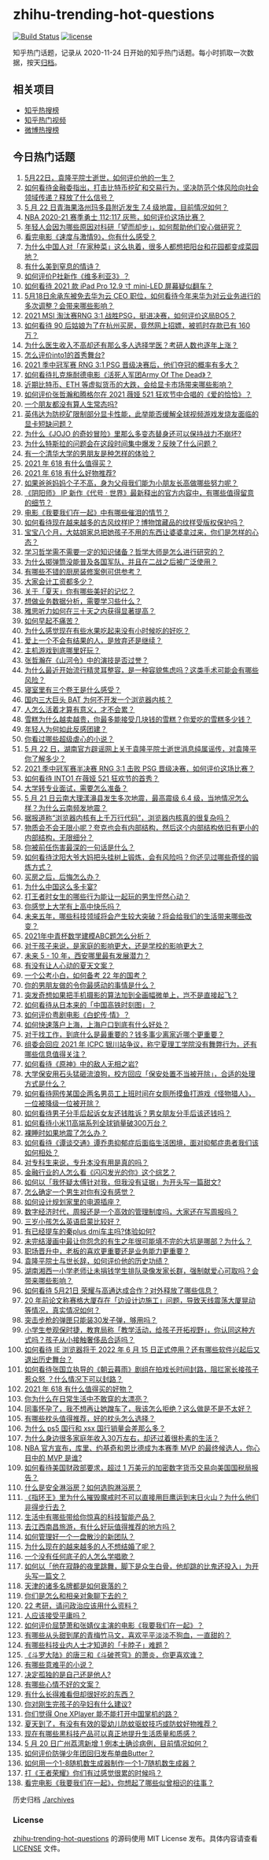 # zhihu-trending-hot-questions

[![Build Status](https://github.com/justjavac/zhihu-trending-hot-questions/workflows/ci/badge.svg?branch=master)](https://github.com/justjavac/zhihu-trending-hot-questions/actions)
[![license](https://img.shields.io/github/license/justjavac/zhihu-trending-hot-questions)](https://github.com/justjavac/zhihu-trending-hot-questions/blob/master/LICENSE)

知乎热门话题，记录从 2020-11-24 日开始的知乎热门话题。每小时抓取一次数据，按天[归档](./archives)。

## 相关项目

- [知乎热搜榜](https://github.com/justjavac/zhihu-trending-top-search)
- [知乎热门视频](https://github.com/justjavac/zhihu-trending-hot-video)
- [微博热搜榜](https://github.com/justjavac/weibo-trending-hot-search)

## 今日热门话题

<!-- BEGIN -->
<!-- 最后更新时间 Sat May 22 2021 14:03:47 GMT+0800 (China Standard Time) -->

1. [5月22日，袁隆平院士逝世，如何评价他的一生？](https://www.zhihu.com/question/460808291)
2. [如何看待金融委指出，打击比特币挖矿和交易行为，坚决防范个体风险向社会领域传递？释放了什么信号？](https://www.zhihu.com/question/460721703)
3. [5 月 22 日青海果洛州玛多县附近发生 7.4
   级地震，目前情况如何？](https://www.zhihu.com/question/460748606)
4. [NBA 2020-21 赛季勇士 112:117
   灰熊，如何评价这场比赛？](https://www.zhihu.com/question/460759917)
5. [年轻人会因为哪些原因对科研「望而却步」，如何帮助他们安心做研究？](https://www.zhihu.com/question/459947587)
6. [看完电影《速度与激情9》，你有什么感受？](https://www.zhihu.com/question/333674020)
7. [为什么中国人对「在家种菜」这么执着，很多人都想把阳台和花园都变成菜园地？](https://www.zhihu.com/question/460289845)
8. [有什么美到窒息的情诗？](https://www.zhihu.com/question/440809465)
9. [如何评价P社新作《维多利亚3》？](https://www.zhihu.com/question/460679693)
10. [如何看待 2021 款 iPad Pro 12.9 寸 mini-LED
    屏幕疑似翻车？](https://www.zhihu.com/question/460637864)
11. [5月18日余承东被免去华为云 CEO
    职位，如何看待今年来华为对云业务进行的多次调整？会带来哪些影响？](https://www.zhihu.com/question/460199755)
12. [2021 MSI 淘汰赛RNG 3:1
    战胜PSG，挺进决赛，如何评价这局BO5？](https://www.zhihu.com/question/460740119)
13. [如何看待 90 后姑娘为了在杭州买房，竟然网上招嫖，被抓时存款已有 160
    万？](https://www.zhihu.com/question/460671555)
14. [为什么医生收入不高却还有那么多人选择学医？考研人数也逐年上涨？](https://www.zhihu.com/question/459240182)
15. [怎么评价into1的首秀舞台?](https://www.zhihu.com/question/460733151)
16. [2021 季中冠军赛 RNG 3:1 PSG
    晋级决赛后，他们夺冠的概率有多大？](https://www.zhihu.com/question/460740863)
17. [如何看待扎克施耐德电影《活死人军团Army Of The
    Dead》？](https://www.zhihu.com/question/460696355)
18. [近期比特币、ETH 等虚拟货币的大跌，会给显卡市场带来哪些影响？](https://www.zhihu.com/question/460428645)
19. [如何评价张哲瀚和腾格尔在 2021 薇娅 521
    狂欢节中合唱的《爱的恰恰》？](https://www.zhihu.com/question/460694924)
20. [一个朋友都没有算人生常态吗?](https://www.zhihu.com/question/460171509)
21. [英伟达为防挖矿限制部分显卡性能，此举能否缓解全球视频游戏发烧友面临的显卡短缺问题？](https://www.zhihu.com/question/460253316)
22. [为什么《JOJO
    的奇妙冒险》里那么多变态替身还可以保持战力不崩坏?](https://www.zhihu.com/question/458639619)
23. [为什么特斯拉的问题会在这段时间集中爆发？反映了什么问题？](https://www.zhihu.com/question/460594922)
24. [有一个清华大学的男朋友是种怎样的体验？](https://www.zhihu.com/question/30174174)
25. [2021 年 618 有什么值得买？](https://www.zhihu.com/question/456666024)
26. [2021 年 618 有什么好物推荐?](https://www.zhihu.com/question/458815399)
27. [如果爸爸妈妈个子不高，身为父母我们能为小朋友长高做哪些努力呢？](https://www.zhihu.com/question/458666216)
28. [《阴阳师》 IP 新作《代号 ·
    世界》最新释出的官方内容中，有哪些值得留意的细节？](https://www.zhihu.com/question/459874969)
29. [电影《我要我们在一起》中有哪些催泪的情节？](https://www.zhihu.com/question/460499411)
30. [如何看待现在越来越多的古风纹样IP？博物馆藏品的纹样受版权保护吗？](https://www.zhihu.com/question/460605098)
31. [宝宝八个月，大姑姐家总把她孩子不用的东西让婆婆拿过来，你们是怎样的心态？](https://www.zhihu.com/question/460493652)
32. [学习哲学需不需要一定的知识储备？哲学大师是怎么进行研究的？](https://www.zhihu.com/question/460630619)
33. [为什么掷弹筒没能普及各国军队，并且在二战之后被广泛使用？](https://www.zhihu.com/question/66856793)
34. [有哪些不错的厨房装修案例可供参考？](https://www.zhihu.com/question/384221517)
35. [大家会计工资都多少？](https://www.zhihu.com/question/392926139)
36. [关于「夏天」你有哪些美好的记忆？](https://www.zhihu.com/question/459880507)
37. [想做业务数据分析，需要学习些什么？](https://www.zhihu.com/question/398710052)
38. [雅思听力如何在三十天之内获得显著提高？](https://www.zhihu.com/question/363190794)
39. [如何早起不痛苦？](https://www.zhihu.com/question/459347229)
40. [为什么感觉现在有些水果吃起来没有小时候吃的好吃？](https://www.zhihu.com/question/393480064)
41. [爱上一个不会有结果的人，是放弃还是继续？](https://www.zhihu.com/question/459414200)
42. [主机游戏到底哪里好玩？](https://www.zhihu.com/question/459527096)
43. [张哲瀚在《山河令》中的演技是否过誉？](https://www.zhihu.com/question/458405270)
44. [为什么最近开始流行精灵耳整容，是一种容貌焦虑吗？这类手术可能会有哪些风险？](https://www.zhihu.com/question/460614037)
45. [寝室里有三个卷王是什么感受？](https://www.zhihu.com/question/431850162)
46. [国内三大巨头 BAT 为何不开发一个浏览器内核？](https://www.zhihu.com/question/30379346)
47. [人怎么活着才算有意义，才不会累？](https://www.zhihu.com/question/453340986)
48. [雪糕为什么越卖越贵，你最多能接受几块钱的雪糕？你爱吃的雪糕多少钱？](https://www.zhihu.com/question/460502728)
49. [年轻人为何如此反感团建？](https://www.zhihu.com/question/459343916)
50. [你看过哪些超级虐心的小说？](https://www.zhihu.com/question/367888369)
51. [5 月 22
    日，湖南官方辟谣网上关于袁隆平院士逝世消息纯属谣传，对袁隆平你了解多少？](https://www.zhihu.com/question/460789538)
52. [2021 季中冠军赛半决赛 RNG 3:1 击败 PSG
    晋级决赛，如何评价这场比赛？](https://www.zhihu.com/question/460694808)
53. [如何看待 INTO1 在薇娅 521 狂欢节的首秀？](https://www.zhihu.com/question/460729962)
54. [大学转专业面试，需要怎么准备？](https://www.zhihu.com/question/268564002)
55. [5 月 21 日云南大理漾濞县发生多次地震，最高震级 6.4
    级，当地情况怎么样？为什么云南频发地震？](https://www.zhihu.com/question/460710387)
56. [据报道称“浏览器内核有上千万行代码”，浏览器内核真的很复杂吗？](https://www.zhihu.com/question/290767285)
57. [物质会不会无限小呢？夸克也会有内部结构，然后这个内部结构依旧有更小的内部结构，无限细分？](https://www.zhihu.com/question/453085834)
58. [你被前任伤害最深的一句话是什么？](https://www.zhihu.com/question/314118050)
59. [如何看待沈阳大爷大妈把头挂树上锻炼，会有风险吗？你还见过哪些奇怪的锻炼方式？](https://www.zhihu.com/question/460587693)
60. [买房之后，后悔怎么办？](https://www.zhihu.com/question/40239317)
61. [为什么中国这么多卡宴?](https://www.zhihu.com/question/459509571)
62. [打王者时女生的哪些行为能让一起玩的男生怦然心动？](https://www.zhihu.com/question/428822246)
63. [你感觉上大学有上高中快乐吗？](https://www.zhihu.com/question/454455954)
64. [未来五年，哪些科技领域将会产生较大突破？将会给我们的生活带来哪些改变？](https://www.zhihu.com/question/459934017)
65. [2021年中青杯数学建模ABC题怎么分析？](https://www.zhihu.com/question/460316583)
66. [对于孩子来说，是家庭的影响更大，还是学校的影响更大？](https://www.zhihu.com/question/460299231)
67. [未来 5 - 10 年，西安哪里最有发展潜力？](https://www.zhihu.com/question/459738987)
68. [有没有让人心动的夏天文案？](https://www.zhihu.com/question/454237934)
69. [一个公考小白，如何备考 22 年的国考？](https://www.zhihu.com/question/447760134)
70. [你的男朋友做的令你最感动的事情是什么？](https://www.zhihu.com/question/22586649)
71. [突发奇想如果把手机摄影的算法加到全画幅微单上，岂不是直接起飞？](https://www.zhihu.com/question/460487304)
72. [如何看待从日本来的「中国高铁时刻图」？](https://www.zhihu.com/question/460449331)
73. [如何评价粤剧电影《白蛇传·情》？](https://www.zhihu.com/question/362956135)
74. [如何快速落户上海，上海户口到底有什么好处？](https://www.zhihu.com/question/455579654)
75. [对于找工作，到底什么是最重要的？钱多事少离家近哪个更重要？](https://www.zhihu.com/question/460301889)
76. [组委会回应 2021 年 ICPC
    银川站争议，称宁夏理工学院没有舞弊行为，还有哪些信息值得关注？](https://www.zhihu.com/question/460422916)
77. [如何看待《原神》中的敌人无相之岩?](https://www.zhihu.com/question/460131449)
78. [大学保安用石头猛砸流浪狗，校方回应「保安处置不当被开除」，合适的处理方式是什么？](https://www.zhihu.com/question/460532916)
79. [如何看待网传某国企两名男员工上班时间在女厕所摸鱼打游戏《怪物猎人》，一位被降级一位被开除？](https://www.zhihu.com/question/460463560)
80. [如何看待男子分手后起诉女友还钱胜诉？男女朋友分手后该还钱吗？](https://www.zhihu.com/question/460598798)
81. [如何看待小米11高端系列全球销量破300万台？](https://www.zhihu.com/question/460645107)
82. [裸睡时如果地震了怎么办？](https://www.zhihu.com/question/23204731)
83. [如何看待《谭谈交通》谭乔患抑郁症后面临生活困境，面对抑郁症患者我们该如何相处？](https://www.zhihu.com/question/460156746)
84. [对专科生来说，专升本没有用是真的吗？](https://www.zhihu.com/question/456766596)
85. [金融行业的人怎么看《闪闪发光的你》这个综艺？](https://www.zhihu.com/question/455159005)
86. [如何以「我怀疑太傅针对我，但我没有证据」为开头写一篇甜文?](https://www.zhihu.com/question/453335179)
87. [怎么确定一个男生对你有没有感觉？](https://www.zhihu.com/question/323966917)
88. [如何设计规划家里的电源插座？](https://www.zhihu.com/question/25740178)
89. [数字经济时代，周报还是一个高效的管理制度吗，大家还在写周报吗？](https://www.zhihu.com/question/460463321)
90. [三岁小孩怎么英语启蒙比较好？](https://www.zhihu.com/question/437634195)
91. [有已经提车的秦plus dmi车主吗?体验如何?](https://www.zhihu.com/question/449778341)
92. [未完结漫画中最让你怨念的有生之年很可能填不完的大坑是哪部？为什么？](https://www.zhihu.com/question/38023403)
93. [职场晋升中，老板的喜欢更重要还是业务能力更重要？](https://www.zhihu.com/question/453930494)
94. [袁隆平院士与世长辞，如何评价他的历史功绩？](https://www.zhihu.com/question/460777314)
95. [湖南湘西一小学老师让未捐钱学生排队录像发家长群，强制献爱心可取吗？会带来哪些影响？](https://www.zhihu.com/question/460499002)
96. [如何看待 5月21日 荣耀与高通达成合作？对外释放了哪些信息？](https://www.zhihu.com/question/460652137)
97. [20
    年前论文称赛格大厦存在「边设计边施工」问题，导致天线震荡大厦晃动等情况，真实情况如何？](https://www.zhihu.com/question/460377984)
98. [突击步枪的弹匣只能装30发子弹，够用吗？](https://www.zhihu.com/question/460089638)
99. [小学生参观保时捷，教育局称「教学活动，给孩子开拓视野」，你认同这种方式吗？孩子从小接触奢侈品合适吗？](https://www.zhihu.com/question/460469192)
100. [如何看待 IE 浏览器将于 2022 年 6 月 15
     日正式停用？还有哪些软件兴起后又退出历史舞台？](https://www.zhihu.com/question/460502307)
101. [如何看待张国立执导的《朝云暮雨》剧组在拍戏长时间封路，阻拦家长接孩子惹众怒
     ？什么情况下可以封路？](https://www.zhihu.com/question/460494090)
102. [2021 年 618 有什么值得买的好物？](https://www.zhihu.com/question/396495999)
103. [你为什么在日常生活中不敢穿的太漂亮？](https://www.zhihu.com/question/31434644)
104. [同事怀孕了，我不想再让她蹭车了，我该怎么拒绝？这么做是不是不太好？](https://www.zhihu.com/question/423335938)
105. [有哪些枕头值得推荐，好的枕头怎么选择？](https://www.zhihu.com/question/27206297)
106. [为什么 ps5 国行和 xsx 国行销量会差那么多？](https://www.zhihu.com/question/460312449)
107. [为什么身边很多家庭年收入30万左右，却还过着很朴素的生活？](https://www.zhihu.com/question/307170588)
108. [NBA 官方宣布，库里、约基奇和恩比德成为本赛季 MVP 的最终候选人，你心目中的 MVP
     是谁?](https://www.zhihu.com/question/460607116)
109. [如何看待美国财政部要求，超过 1
     万美元的加密数字货币交易向美国国税局报告？](https://www.zhihu.com/question/460565715)
110. [什么是安全淋浴房？如何选购淋浴房？](https://www.zhihu.com/question/33569945)
111. [《指环王》里为什么摧毁魔戒时不可以直接用巨鹰运到末日火山？为什么他们非得步行去？](https://www.zhihu.com/question/55276529)
112. [生活中有哪些带给你惊喜的科技智能产品？](https://www.zhihu.com/question/57083905)
113. [去江西南昌旅游，有什么好玩值得推荐的地方吗？](https://www.zhihu.com/question/348057500)
114. [如何管理好一个一盘散沙的新团队？](https://www.zhihu.com/question/451134413)
115. [为什么现在的越来越多的人不想结婚了呢？](https://www.zhihu.com/question/459195366)
116. [一个没有任何底子的人怎么学唱歌？](https://www.zhihu.com/question/280659429)
117. [如何以「他在寂静的夜里跳舞，脚下是众生白骨，他却跳的比鬼还投入」为开头写一篇文？](https://www.zhihu.com/question/454523695)
118. [天津的诸多名牌都是如何衰落的？](https://www.zhihu.com/question/456959720)
119. [你们是怎么和相亲对象聊下去的？](https://www.zhihu.com/question/374758016)
120. [22 考研，请问政治应该用什么资料？](https://www.zhihu.com/question/459489621)
121. [人应该接受平庸吗？](https://www.zhihu.com/question/458767652)
122. [如何评价屈楚萧和张婧仪主演的电影《我要我们在一起》？](https://www.zhihu.com/question/455753519)
123. [有哪些从头甜到尾的青梅竹马文，喜欢平平淡淡不狗血，一直甜的？](https://www.zhihu.com/question/374405076)
124. [有哪些科技业内人士才知道的「卡脖子」难题？](https://www.zhihu.com/question/459892523)
125. [《斗罗大陆》的唐三和《斗破苍穹》的萧炎，你更喜欢谁？](https://www.zhihu.com/question/452795822)
126. [有哪些意难平的小说？](https://www.zhihu.com/question/444454638)
127. [决定孤独的是自己还是他人?](https://www.zhihu.com/question/457656919)
128. [有哪些心情不好的文案？](https://www.zhihu.com/question/455523815)
129. [有什么长得难看但却很好吃的东西？](https://www.zhihu.com/question/37551688)
130. [你对刚生完孩子的孕妇有什么建议?](https://www.zhihu.com/question/365947547)
131. [你们觉得 One XPlayer 能不能打开中国掌机的路？](https://www.zhihu.com/question/460244945)
132. [夏天到了，有没有有效的婴幼儿防蚊驱蚊技巧或防蚊好物推荐？](https://www.zhihu.com/question/459386355)
133. [现在有哪些黑科技产品可以真正地提升生活质量和质感？](https://www.zhihu.com/question/458997853)
134. [5 月 20 日广州荔湾新增 1
     例本土确诊病例，目前情况如何？](https://www.zhihu.com/question/460600280)
135. [如何评价防弹少年团回归发布单曲Butter？](https://www.zhihu.com/question/460629934)
136. [如何用一个1-8随机数生成器制作一个1-7随机数生成器？](https://www.zhihu.com/question/47038069)
137. [打《王者荣耀》你们有过感觉很累的时候吗？](https://www.zhihu.com/question/460021068)
138. [看完电影《我要我们在一起》，你想起了哪些似曾相识的往事？](https://www.zhihu.com/question/460495904)

<!-- END -->

历史归档 [./archives](./archives)

### License

[zhihu-trending-hot-questions](https://github.com/justjavac/zhihu-trending-hot-questions)
的源码使用 MIT License 发布。具体内容请查看 [LICENSE](./LICENSE) 文件。

